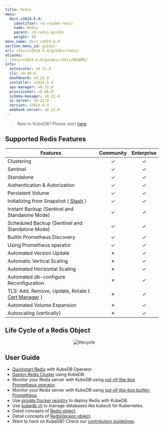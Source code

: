 ```yaml
---
title: Redis
menu:
  docs_v2024.6.4:
    identifier: rd-readme-redis
    name: Redis
    parent: rd-redis-guides
    weight: 10
menu_name: docs_v2024.6.4
section_menu_id: guides
url: /docs/v2024.6.4/guides/redis/
aliases:
- /docs/v2024.6.4/guides/redis/README/
info:
  autoscaler: v0.31.0
  cli: v0.46.0
  dashboard: v0.22.0
  installer: v2024.6.4
  ops-manager: v0.33.0
  provisioner: v0.46.0
  schema-manager: v0.22.0
  ui-server: v0.22.0
  version: v2024.6.4
  webhook-server: v0.22.0
---
```


> New to KubeDB? Please start [here](/docs/v2024.6.4/README).

## Supported Redis Features
| Features                                                                           | Community | Enterprise |
|------------------------------------------------------------------------------------|:---------:|:----------:|
| Clustering                                                                         | &#10003;  |  &#10003;  |
| Sentinel                                                                           | &#10003;  |  &#10003;  |
| Standalone                                                                         | &#10003;  |  &#10003;  |
| Authentication & Autorization                                                      | &#10003;  |  &#10003;  |
| Persistent Volume                                                                  | &#10003;  |  &#10003;  |
| Initializing from Snapshot ( [Stash](https://stash.run/) )                         | &#10003;  |  &#10003;  |
| Instant Backup (Sentinel and Standalone Mode)                                      | &#10003;  |  &#10003;  |
| Scheduled Backup (Sentinel and Standalone Mode)                                    | &#10003;  |  &#10003;  |
| Builtin Prometheus Discovery                                                       | &#10003;  |  &#10003;  |
| Using Prometheus operator                                                          | &#10003;  |  &#10003;  |
| Automated Version Update                                                           | &#10007;  |  &#10003;  |
| Automatic Vertical Scaling                                                         | &#10007;  |  &#10003;  |
| Automated Horizontal Scaling                                                       | &#10007;  |  &#10003;  |
| Automated db-configure Reconfiguration                                             | &#10007;  |  &#10003;  |
| TLS: Add, Remove, Update, Rotate ( [Cert Manager](https://cert-manager.io/docs/) ) | &#10007;  |  &#10003;  |
| Automated Volume Expansion                                                         | &#10007;  |  &#10003;  |
| Autoscaling (vertically)                                                           | &#10007;  |  &#10003;  |


## Life Cycle of a Redis Object

<p align="center">
  <img alt="lifecycle"  src="/docs/v2024.6.4/images/redis/redis-lifecycle.png">
</p>

## User Guide

- [Quickstart Redis](/docs/v2024.6.4/guides/redis/quickstart/quickstart) with KubeDB Operator.
- [Deploy Redis Cluster](/docs/v2024.6.4/guides/redis/clustering/redis-cluster) using KubeDB.
- Monitor your Redis server with KubeDB using [out-of-the-box Prometheus operator](/docs/v2024.6.4/guides/redis/monitoring/using-prometheus-operator).
- Monitor your Redis server with KubeDB using [out-of-the-box builtin-Prometheus](/docs/v2024.6.4/guides/redis/monitoring/using-builtin-prometheus).
- Use [private Docker registry](/docs/v2024.6.4/guides/redis/private-registry/using-private-registry) to deploy Redis with KubeDB.
- Use [kubedb cli](/docs/v2024.6.4/guides/redis/cli/cli) to manage databases like kubectl for Kubernetes.
- Detail concepts of [Redis object](/docs/v2024.6.4/guides/redis/concepts/redis).
- Detail concepts of [RedisVersion object](/docs/v2024.6.4/guides/redis/concepts/catalog).
- Want to hack on KubeDB? Check our [contribution guidelines](/docs/v2024.6.4/CONTRIBUTING).
